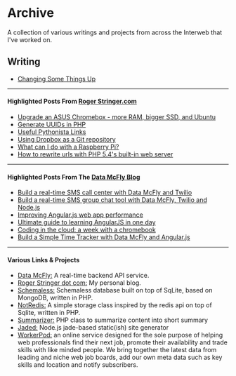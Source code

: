 # Archive

A collection of various writings and projects from across the Interweb that I've worked on.

## Writing

<ul class="posts">
	<li><a href="/changing-things-up">Changing Some Things Up</a></li>
</ul>

<hr/>

#### Highlighted Posts From <a href="http://rogerstringer.com">Roger Stringer.com</a>

* [Upgrade an ASUS Chromebox - more RAM, bigger SSD, and Ubuntu](http://rogerstringer.com/2014/09/21/upgrade-asus-chromebox-ram-bigger-ssd-ubuntu)
* [Generate UUIDs in PHP](http://rogerstringer.com/2013/11/15/generate-uuids-php)
* [Useful Pythonista Links](http://rogerstringer.com/2012/12/03/useful-pythonista-links)
* [Using Dropbox as a Git repository](http://rogerstringer.com/2012/04/16/using-dropbox-as-a-git-repository)
* [What can I do with a Raspberry Pi?](http://rogerstringer.com/2013/01/13/what-can-i-do-with-a-raspberry-pi)
* [How to rewrite urls with PHP 5.4's built-in web server](http://rogerstringer.com/2014/08/13/rewrite-urls-php-5-4s-built-web-server)

<hr/>

#### Highlighted Posts From The <a href="http://blog.datamcfly.com">Data McFly Blog</a>

* [Build a real-time SMS call center with Data McFly and Twilio](http://blog.datamcfly.com/2015/01/29/sms-contact-twilio)
* [Build a real-time SMS group chat tool with Data McFly, Twilio and Node.js](http://blog.datamcfly.com/2015/03/31/group-chat-twilio)
* [Improving Angular.js web app performance](http://blog.datamcfly.com/2015/03/02/improving-angular-web-app-performance-example)
* [Ultimate guide to learning AngularJS in one day](http://blog.datamcfly.com/2015/02/20/ultimate-guide-to-learning-angular-js-in-one-day)
* [Coding in the cloud: a week with a chromebook](http://blog.datamcfly.com/2014/11/10/coding-in-the-cloud)
* [Build a Simple Time Tracker with Data McFly and Angular.js](http://blog.datamcfly.com/2015/05/01/angular-mcfly-time-tracker)

<hr/>

#### Various Links &amp; Projects

* [Data McFly:](https://datamcfly.com) A real-time backend API service.
* [Roger Stringer dot com:](http://rogerstringer.com/) My personal blog.
* [Schemaless:](https://github.com/freekrai/Schemaless) Schemaless database built on top of SqLite, based on MongoDB, written in PHP.
* [NotRedis:](https://github.com/freekrai/NotRedis) A simple storage class inspired by the redis api on top of Sqlite, written in PHP.
* [Summarizer:](https://github.com/freekrai/summarizer) PHP class to summarize content into short summary
* [Jaded:](https://github.com/freekrai/jaded) Node.js jade-based static(ish) site generator
* [WorkerPod:](http://workerpod.com/) an online service designed for the sole purpose of helping web professionals find their next job, promote their availability and trade skills with like minded people. We bring together the latest data from leading and niche web job boards, add our own meta data such as key skills and location and notify subscribers.